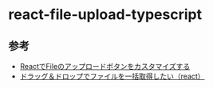 # react-file-upload-typescript

## 参考

- [ReactでFileのアップロードボタンをカスタマイズする](https://zenn.dev/dove/articles/1927889e1c4153)
- [ドラッグ＆ドロップでファイルを一括取得したい（react）](https://www.cresco.co.jp/blog/entry/16359/)
